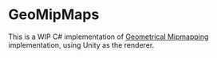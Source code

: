 # GeoMipMaps

This is a WIP C# implementation of [Geometrical Mipmapping](https://www.flipcode.com/archives/article_geomipmaps.pdf) implementation, using Unity as the renderer.
